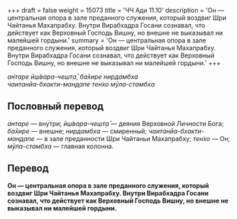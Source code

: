 +++
draft = false
weight = 15073
title = 'ЧЧ Ади 11.10'
description = 'Он — центральная опора в зале преданного служения, который воздвиг Шри Чайтанья Махапрабху. Внутри Вирабхадра Госани сознавал, что действует как Верховный Господь Вишну, но внешне не выказывал ни малейшей гордыни.'
summary = 'Он — центральная опора в зале преданного служения, который воздвиг Шри Чайтанья Махапрабху. Внутри Вирабхадра Госани сознавал, что действует как Верховный Господь Вишну, но внешне не выказывал ни малейшей гордыни.'
+++

_антаре ӣш́вара-чешт̣а̄, ба̄хире нирдамбха  
чаитанйа-бхакти-ман̣д̣апе тен̇хо мӯла-стамбха_

## Пословный перевод

_антаре_ — внутри; _ӣш́вара_\-_чешт̣а̄_ — деяния Верховной Личности Бога; _ба̄хире_ — внешне; _нирдамбха_ — смиренный; _чаитанйа_\-_бхакти_\-_ман̣д̣апе_ — в зале преданности Шри Чайтаньи Махапрабху; _тен̇хо_ — Он; _мӯла_\-_стамбха_ — главная колонна.

## Перевод

**Он — центральная опора в зале преданного служения, который воздвиг Шри Чайтанья Махапрабху. Внутри Вирабхадра Госани сознавал, что действует как Верховный Господь Вишну, но внешне не выказывал ни малейшей гордыни.**
